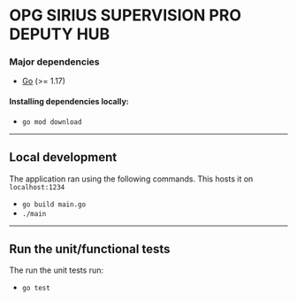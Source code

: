 # OPG SIRIUS SUPERVISION PRO DEPUTY HUB

### Major dependencies

- [Go](https://golang.org/) (>= 1.17)

#### Installing dependencies locally:
- `go mod download`
-------------------------------------------------------------------

## Local development

The application ran using the following commands. This hosts it on `localhost:1234`

- `go build main.go `
- `./main `
    
-------------------------------------------------------------------
## Run the unit/functional tests

The run the unit tests run:
- `go test`